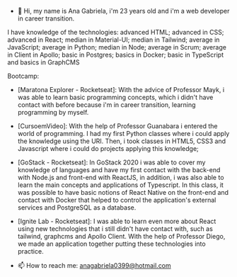 - 👋 Hi, my name is Ana Gabriela, i'm 23 years old and i'm a web developer in career transition.

I have knowledge of the technologies: advanced HTML; advanced in CSS; advanced in React; median in Material-UI; median in Tailwind; average in JavaScript; average in Python; median in Node; average in Scrum; average in Client in Apollo; basic in Postgres; basics in Docker; basic in TypeScript and basics in GraphCMS

Bootcamp:
- [Maratona Explorer - Rocketseat]: With the advice of Professor Mayk, i was able to learn basic programming concepts, which i didn't have contact with before because i'm in career transition, learning programming by myself.
- [CursoemVideo]: With the help of Professor Guanabara i entered the world of programming. I had my first Python classes where i could apply the knowledge using the URI. Then, i took classes in HTML5, CSS3 and Javascript where i could do projects applying this knowledge; 
- [GoStack - Rocketseat]: In GoStack 2020 i was able to cover my knowledge of languages and have my first contact with the back-end with Node.js and front-end with ReactJS, in addition, i was also able to learn the main concepts and applications of Typescript. In this class, it was possible to have basic notions of React Native on the front-end and contact with Docker that helped to control the application's external services and PostgreSQL as a database.
- [Ignite Lab - Rocketseat]: I was able to learn even more about React using new technologies that i still didn't have contact with, such as tailwind, graphcms and Apollo Client. With the help of Professor Diego, we made an application together putting these technologies into practice.


- 📫 How to reach me: anagabriela0399@hotmail.com

